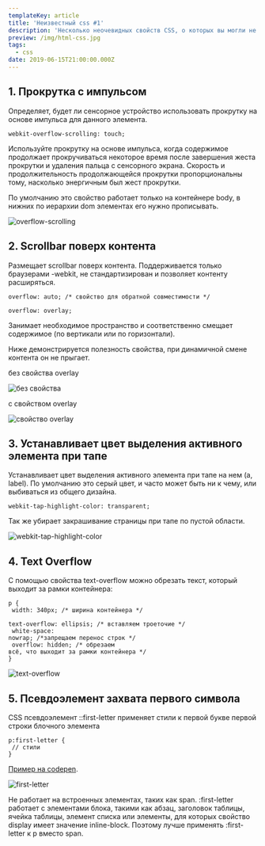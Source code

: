 ```yaml
---
templateKey: article
title: 'Неизвестный css #1'
description: 'Несколько неочевидных свойств CSS, о которых вы могли не знать. '
preview: /img/html-css.jpg
tags:
  - css
date: 2019-06-15T21:00:00.000Z
---
```

## 1. Прокрутка с импульсом

Определяет, будет ли сенсорное устройство использовать прокрутку на основе импульса для данного элемента.

`webkit-overflow-scrolling: touch;`  

Используйте прокрутку на основе импульса, когда содержимое продолжает прокручиваться некоторое время после завершения жеста прокрутки и удаления пальца с сенсорного экрана. Скорость и продолжительность продолжающейся прокрутки пропорциональны тому, насколько энергичным был жест прокрутки.

По умолчанию это свойство работает только на контейнере body, в нижних по иерархии dom элементах его нужно прописывать. 

![overflow-scrolling](/img/overflow-scrolling.gif "overflow-scrolling")

## 2. Scrollbar поверх контента

Размещает scrollbar поверх контента. Поддерживается только браузерами -webkit, не стандартизирован и позволяет контенту расширяться.

<p><code>overflow: auto; /* свойство для обратной совместимости */</code></p>

`overflow: overlay;`

Занимает необходимое пространство и соответственно смещает содержимое (по вертикали или по горизонтали).

Ниже демонстрируется полезность свойства, при динамичной смене контента он не прыгает.  

без свойства overlay

![без свойства](/img/without-overlay.gif "без свойства")

c свойством overlay

![свойство overlay](/img/with-overlay.gif "свойство overlay")

## 3. Устанавливает цвет выделения активного элемента при тапе

Устанавливает цвет выделения активного элемента при тапе на нем (a, label). По умолчанию это серый цвет, и часто может быть ни к чему, или выбиваться из общего дизайна.

`webkit-tap-highlight-color: transparent;`

Так же убирает закрашивание страницы при тапе по пустой области.

![webkit-tap-highlight-color](/img/webkit-tap-highlight-color.jpg "webkit-tap-highlight-color")

## 4. Text Overflow

С помощью свойства text-overflow можно обрезать текст, который выходит за рамки контейнера:

<code>p { <br>  width: 340px; /\* ширина контейнера \*/<br>  text-overflow: ellipsis; /\* вставляем троеточие \*/<br>  white-space: nowrap; /\*запрещаем перенос строк \*/<br>  overflow: hidden; /\* обрезаем всё, что выходит за рамки контейнера \*/<br>}</code>

![text-overflow](/img/text-overflow.gif "text-overflow")

## 5. Псевдоэлемент захвата первого символа

CSS псевдоэлемент ::first-letter применяет стили к первой букве первой строки блочного элемента

<code>p:first-letter { <br> // стили <br>}</code>

<a href="https://codepen.io/kreiz0/pen/dBMowV?&page=1" target="_blank">Пример на codepen</a>.

![first-letter](/img/first-letter.png "first-letter")

Не работает на встроенных элементах, таких как span. :first-letter работает с элементами блока, такими как абзац, заголовок таблицы, ячейка таблицы, элемент списка или элементы, для которых свойство display имеет значение inline-block. Поэтому лучше применять :first-letter к p вместо span.
